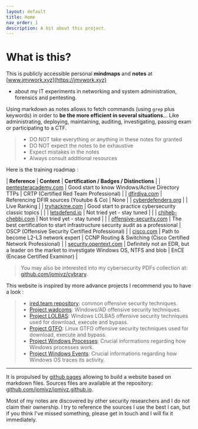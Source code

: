 ```yaml
---
layout: default
title: Home
nav_order: 1
description: A bit about this project.
---
```


# What is this?

This is publicly accessible personal **mindmaps** and **notes** at [www.jmvwork.xyz](https://jmvwork.xyz)
 - about my IT experiments in networking and system administration, forensics and pentesting.

Using markdown as notes allows to fetch commands (using ```grep``` plus keywords) in order to **be the more efficient in several situations**... 
Like administrating, deploying, maintaining, auditing, investigating, passing exam or participating to a CTF.

> * DO NOT take everything or anything in these notes for granted 
> * DO NOT expect the notes to be exhaustive
> * Expect mistakes in the notes
> * Always consult additional resources

Here is the training roadmap :

| **Reference** | **Content** | **Certification / Badges / Distinctions** |
| [pentesteracademy.com](https://www.pentesteracademy.com/activedirectorylab) | Good start to know Windows/Active Directory TTPs | CRTP (Certified Red Team Professional) |
| [dfirdiva.com](https://freetraining.dfirdiva.com) | Referencing DFIR sources (Youtube & Co) | None | 
| [cyberdefenders.org](https://cyberdefenders.org/) | | Live Ranking |
| [tryhackme.com](https://tryhackme.com) | Good start to practice cybersecurity classic topics | |
| [letsdefend.io](https://letsdefend.io) | Not tried yet - stay tuned | |
| [chiheb-chebbi.com](https://www.chiheb-chebbi.com) | Not tried yet - stay tuned | |
| [offensive-security.com](https://www.offensive-security.com/pwk-oscp/) | The best certification to start infrastructure security audit as a professional | OSCP (Offensive Security Certified Professional) |
| [cisco.com](https://www.cisco.com/c/en/us/training-events/training-certifications/certifications/professional/ccnp-routing-switching.html) | Path to become L2-L3 network expert |  CCNP Routing & Switching (Cisco Certified Network Professional) |
| [security.opentext.com](security.opentext.com) | Definitely not an EDR, but a leader on the market to investigate Windows OS, NTFS and blob | EnCE (Encase Certified Examinor) |

> You may also be interested into my cybersecurity PDFs collection at: [github.com/jomivz/cybrary](https://github.com/jomivz/cybrary).

This website is inspired by more advance projects I recommend you to have a look :
> * [ired.team repository](https://ired.team): common offensive security techniques.
> * [Project wadcoms](https://wadcoms.github.io): Windows/AD offensive security techniques.
> * [Project LOLBAS](https://lolbas-project.github.io): Windows LOLBAS offensive security techniques used for download, execute and bypass. 
> * [Project GTFO](https://gtfobins.github.io): Linux GTFO offensive security techniques used for download, execute and bypass.
> * [Project Windows Processes](https://winprocs.dfir.tips): Crucial informations regarding how Windows processes work.    
> * [Project Windows Events](https://evids.dfir.tips): Crucial informations regarding how Windows OS traces its activity.    

----
It is propulsed by [github pages](https://pages.github.com/) allowing to build a website based on markdown files.
Sources files are available at the repository: [github.com/jomivz/jomivz.github.io](https://github.com/jomivz/jomivz.github.io). 

Most of my notes are discovered by other security researchers and I do not claim their ownership. 
I try to reference the sources I use the best I can, but if you think I've missed something, please get in touch and I will fix it immediately.
